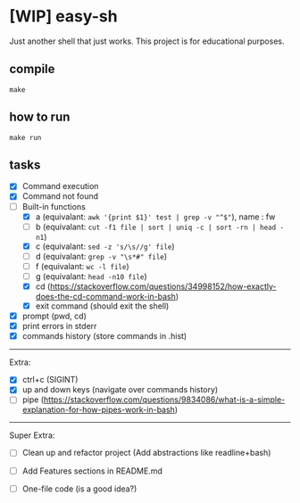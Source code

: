# [WIP] easy-sh
Just another shell that just works. This project is for educational purposes.

## compile
`make`

## how to run
`make run`

## tasks
- [x] Command execution
- [x] Command not found
- [ ] Built-in functions
  - [x] a (equivalant: `awk '{print $1}' test | grep -v "^$"`), name : fw
  - [ ] b (equivalant: `cut -f1 file | sort | uniq -c | sort -rn | head -n1`)
  - [x] c (equivalant: `sed -z 's/\s//g' file`)
  - [ ] d (equivalant: `grep -v "\s*#" file`)
  - [ ] f (equivalant: `wc -l file`)
  - [ ] g (equivalant: `head -n10 file`)
  - [x] cd (https://stackoverflow.com/questions/34998152/how-exactly-does-the-cd-command-work-in-bash)
  - [x] exit command (should exit the shell)
- [x] prompt (pwd, cd)
- [x] print errors in stderr
- [x] commands history (store commands in .hist)

---

Extra:

- [x] ctrl+c (SIGINT)
- [x] up and down keys (navigate over commands history)
- [ ] pipe (https://stackoverflow.com/questions/9834086/what-is-a-simple-explanation-for-how-pipes-work-in-bash)

---

Super Extra:

- [ ] Clean up and refactor project (Add abstractions like readline+bash)
- [ ] Add Features sections in README.md
- [ ] One-file code (is a good idea?)

